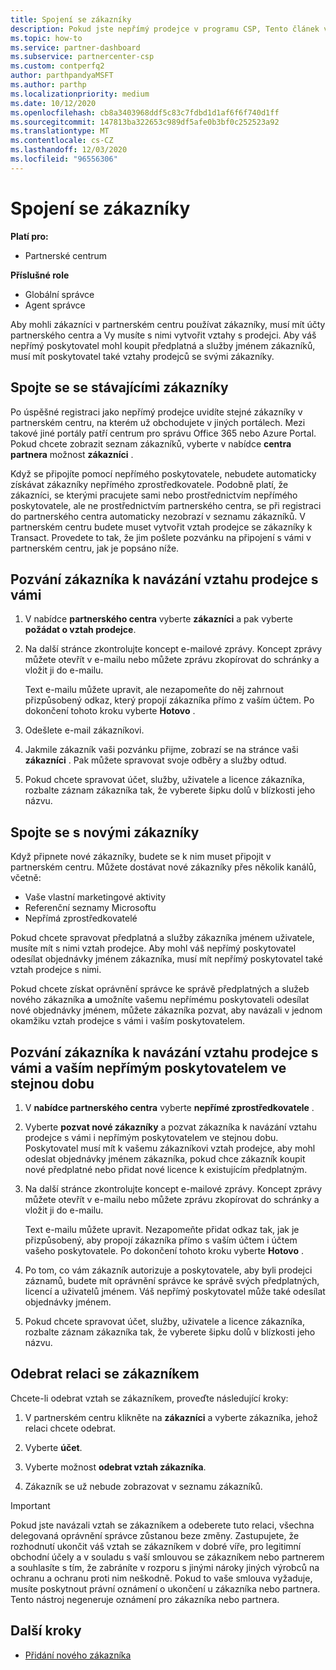 ```yaml
---
title: Spojení se zákazníky
description: Pokud jste nepřímý prodejce v programu CSP, Tento článek vám pomůže s tím, že se připojíte k novým a stávajícím zákazníkům.
ms.topic: how-to
ms.service: partner-dashboard
ms.subservice: partnercenter-csp
ms.custom: contperfq2
author: parthpandyaMSFT
ms.author: parthp
ms.localizationpriority: medium
ms.date: 10/12/2020
ms.openlocfilehash: cb8a3403968ddf5c83c7fdbd1d1af6f6f740d1ff
ms.sourcegitcommit: 147813ba322653c989df5afe0b3bf0c252523a92
ms.translationtype: MT
ms.contentlocale: cs-CZ
ms.lasthandoff: 12/03/2020
ms.locfileid: "96556306"
---
```

# <a name="connect-with-customers"></a>Spojení se zákazníky

**Platí pro:**

- Partnerské centrum

 **Příslušné role**

- Globální správce
- Agent správce


Aby mohli zákazníci v partnerském centru používat zákazníky, musí mít účty partnerského centra a Vy musíte s nimi vytvořit vztahy s prodejci. Aby váš nepřímý poskytovatel mohl koupit předplatná a služby jménem zákazníků, musí mít poskytovatel také vztahy prodejců se svými zákazníky.

## <a name="connect-with-existing-customers"></a>Spojte se se stávajícími zákazníky

Po úspěšné registraci jako nepřímý prodejce uvidíte stejné zákazníky v partnerském centru, na kterém už obchodujete v jiných portálech. Mezi takové jiné portály patří centrum pro správu Office 365 nebo Azure Portal. Pokud chcete zobrazit seznam zákazníků, vyberte v nabídce **centra partnera** možnost **zákazníci** .

Když se připojíte pomocí nepřímého poskytovatele, nebudete automaticky získávat zákazníky nepřímého zprostředkovatele. Podobně platí, že zákazníci, se kterými pracujete sami nebo prostřednictvím nepřímého poskytovatele, ale ne prostřednictvím partnerského centra, se při registraci do partnerského centra automaticky nezobrazí v seznamu zákazníků. V partnerském centru budete muset vytvořit vztah prodejce se zákazníky k Transact.  Provedete to tak, že jim pošlete pozvánku na připojení s vámi v partnerském centru, jak je popsáno níže.

## <a name="invite-a-customer-to-establish-a-reseller-relationship-with-you"></a>Pozvání zákazníka k navázání vztahu prodejce s vámi

1. V nabídce **partnerského centra** vyberte **zákazníci** a pak vyberte **požádat o vztah prodejce**.

2. Na další stránce zkontrolujte koncept e-mailové zprávy. Koncept zprávy můžete otevřít v e-mailu nebo můžete zprávu zkopírovat do schránky a vložit ji do e-mailu.

   Text e-mailu můžete upravit, ale nezapomeňte do něj zahrnout přizpůsobený odkaz, který propojí zákazníka přímo z vaším účtem. Po dokončení tohoto kroku vyberte **Hotovo** .

3. Odešlete e-mail zákazníkovi.

4. Jakmile zákazník vaši pozvánku přijme, zobrazí se na stránce vaši **zákazníci** . Pak můžete spravovat svoje odběry a služby odtud.

5. Pokud chcete spravovat účet, služby, uživatele a licence zákazníka, rozbalte záznam zákazníka tak, že vyberete šipku dolů v blízkosti jeho názvu.

## <a name="connect-with-new-customers"></a>Spojte se s novými zákazníky

Když připnete nové zákazníky, budete se k nim muset připojit v partnerském centru. Můžete dostávat nové zákazníky přes několik kanálů, včetně:

- Vaše vlastní marketingové aktivity
- Referenční seznamy Microsoftu
- Nepřímá zprostředkovatelé

Pokud chcete spravovat předplatná a služby zákazníka jménem uživatele, musíte mít s nimi vztah prodejce. Aby mohl váš nepřímý poskytovatel odesílat objednávky jménem zákazníka, musí mít nepřímý poskytovatel také vztah prodejce s nimi.

Pokud chcete získat oprávnění správce ke správě předplatných a služeb nového zákazníka **a** umožníte vašemu nepřímému poskytovateli odesílat nové objednávky jménem, můžete zákazníka pozvat, aby navázali v jednom okamžiku vztah prodejce s vámi i vaším poskytovatelem.

## <a name="invite-a-customer-to-establish-a-reseller-relationship-with-you-and-your-indirect-provider-at-the-same-time"></a>Pozvání zákazníka k navázání vztahu prodejce s vámi a vaším nepřímým poskytovatelem ve stejnou dobu

1. V **nabídce partnerského centra** vyberte **nepřímé zprostředkovatele** .

2. Vyberte **pozvat nové zákazníky** a pozvat zákazníka k navázání vztahu prodejce s vámi i nepřímým poskytovatelem ve stejnou dobu. Poskytovatel musí mít k vašemu zákazníkovi vztah prodejce, aby mohl odeslat objednávky jménem zákazníka, pokud chce zákazník koupit nové předplatné nebo přidat nové licence k existujícím předplatným.

3. Na další stránce zkontrolujte koncept e-mailové zprávy. Koncept zprávy můžete otevřít v e-mailu nebo můžete zprávu zkopírovat do schránky a vložit ji do e-mailu.

   Text e-mailu můžete upravit. Nezapomeňte přidat odkaz tak, jak je přizpůsobený, aby propojí zákazníka přímo s vaším účtem i účtem vašeho poskytovatele. Po dokončení tohoto kroku vyberte **Hotovo** .

4. Po tom, co vám zákazník autorizuje a poskytovatele, aby byli prodejci záznamů, budete mít oprávnění správce ke správě svých předplatných, licencí a uživatelů jménem. Váš nepřímý poskytovatel může také odesílat objednávky jménem.

5. Pokud chcete spravovat účet, služby, uživatele a licence zákazníka, rozbalte záznam zákazníka tak, že vyberete šipku dolů v blízkosti jeho názvu.

## <a name="remove-a-relationship-with-a-customer"></a>Odebrat relaci se zákazníkem

Chcete-li odebrat vztah se zákazníkem, proveďte následující kroky:

1.  V partnerském centru klikněte na **zákazníci** a vyberte zákazníka, jehož relaci chcete odebrat.

2.  Vyberte **účet**.

3.  Vyberte možnost **odebrat vztah zákazníka**.

4.  Zákazník se už nebude zobrazovat v seznamu zákazníků.

>[!IMPORTANT]
>Pokud jste navázali vztah se zákazníkem a odeberete tuto relaci, všechna delegovaná oprávnění správce zůstanou beze změny.
>Zastupujete, že rozhodnutí ukončit váš vztah se zákazníkem v dobré víře, pro legitimní obchodní účely a v souladu s vaší smlouvou se zákazníkem nebo partnerem a souhlasíte s tím, že zabráníte v rozporu s jinými nároky jiných výrobců na ochranu a ochranu proti nim neškodně.
>Pokud to vaše smlouva vyžaduje, musíte poskytnout právní oznámení o ukončení u zákazníka nebo partnera. Tento nástroj negeneruje oznámení pro zákazníka nebo partnera.

## <a name="next-steps"></a>Další kroky

- [Přidání nového zákazníka](add-a-new-customer.md)

